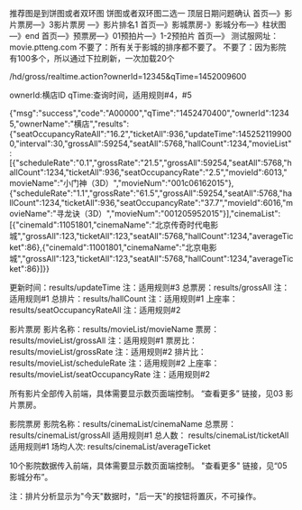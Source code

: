 推荐图是到饼图或者双环图
饼图或者双环图二选一
顶层日期问题确认
首页—》影片票房—》3影片票房 —》影片排名1
首页—》影城票房-》影城分布—》柱状图 —》end
首页—》预票房—》01预拍片—》1-2预拍片
首页—》
测试服网址：movie.ptteng.com
不要了：所有关于影城的排序都不要了。
 不要了：因为影院有100多个，所以通过下拉刷新，一次加载20个


/hd/gross/realtime.action?ownerId=12345&qTime=1452009600

ownerId:横店ID
qTime:查询时间，适用规则#4，#5

{"msg":"success","code":"A00000","qTime":"1452470400","ownerId":12345,"ownerName":"横店","results":{"seatOccupancyRateAll":"16.2","ticketAll":936,"updateTime":1452521199000,"interval":30,"grossAll":59254,"seatAll":5768,"hallCount":1234,"movieList":[{"scheduleRate":"0.1","grossRate":"21.5","grossAll":59254,"seatAll":5768,"hallCount":1234,"ticketAll":936,"seatOccupancyRate":"2.5","movieId":6013,"movieName":"小门神（3D）","movieNum":"001c06162015"},{"scheduleRate":"1.1","grossRate":"61.5","grossAll":59254,"seatAll":5768,"hallCount":1234,"ticketAll":936,"seatOccupancyRate":"37.7","movieId":6016,"movieName":"寻龙诀（3D）","movieNum":"001205952015"}],"cinemaList":[{"cinemaId":11051801,"cinemaName":"北京传奇时代电影城","grossAll":123,"ticketAll":123,"seatAll":5768,"hallCount":1234,"averageTicket":86},{"cinemaId":11001801,"cinemaName":"北京电影城","grossAll":123,"ticketAll":123,"seatAll":5768,"hallCount":1234,"averageTicket":86}]}}

更新时间：results/updateTime            注：适用规则#3
总票房：results/grossAll                 注：适用规则#1
总排片：results/hallCount                注：适用规则#1
上座率：results/seatOccupancyRateAll     注：适用规则#2

影片票房 
影片名称：results/movieList/movieName
票房：    results/movieList/grossAll     注：适用规则#1
票房比：  results/movieList/grossRate    注：适用规则#2
排片比：  results/movieList/scheduleRate 注：适用规则#2
上座率：  results/movieList/seatOccupancyRate  注：适用规则#2

所有影片全部传入前端，具体需要显示数页面端控制。
“查看更多” 链接，见03 影片票房。

影院票房
影院名称：results/cinemaList/cinemaName
总票房：  results/cinemaList/grossAll   适用规则#1
总人数：  results/cinemaList/ticketAll  适用规则#1
场均人次: results/cinemaList/averageTicket 

10个影院数据传入前端，具体需要显示数页面端控制。
"查看更多" 链接，见“05 影城分布”。

注：排片分析显示为"今天"数据时，"后一天"的按钮将置灰，不可操作。